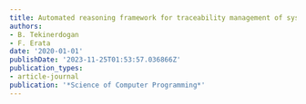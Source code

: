 ```yaml
---
title: Automated reasoning framework for traceability management of system of systems
authors:
- B. Tekinerdogan
- F. Erata
date: '2020-01-01'
publishDate: '2023-11-25T01:53:57.036866Z'
publication_types:
- article-journal
publication: '*Science of Computer Programming*'
---
```

